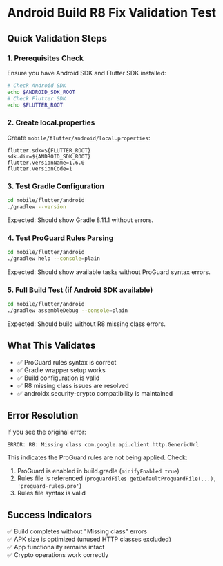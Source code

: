 # Android Build R8 Fix Validation Test

## Quick Validation Steps

### 1. Prerequisites Check
Ensure you have Android SDK and Flutter SDK installed:
```bash
# Check Android SDK
echo $ANDROID_SDK_ROOT
# Check Flutter SDK  
echo $FLUTTER_ROOT
```

### 2. Create local.properties
Create `mobile/flutter/android/local.properties`:
```properties
flutter.sdk=${FLUTTER_ROOT}
sdk.dir=${ANDROID_SDK_ROOT}
flutter.versionName=1.6.0
flutter.versionCode=1
```

### 3. Test Gradle Configuration
```bash
cd mobile/flutter/android
./gradlew --version
```
Expected: Should show Gradle 8.11.1 without errors.

### 4. Test ProGuard Rules Parsing
```bash
cd mobile/flutter/android  
./gradlew help --console=plain
```
Expected: Should show available tasks without ProGuard syntax errors.

### 5. Full Build Test (if Android SDK available)
```bash
cd mobile/flutter/android
./gradlew assembleDebug --console=plain
```
Expected: Should build without R8 missing class errors.

## What This Validates

- ✅ ProGuard rules syntax is correct
- ✅ Gradle wrapper setup works
- ✅ Build configuration is valid
- ✅ R8 missing class issues are resolved
- ✅ androidx.security-crypto compatibility is maintained

## Error Resolution

If you see the original error:
```
ERROR: R8: Missing class com.google.api.client.http.GenericUrl
```

This indicates the ProGuard rules are not being applied. Check:
1. ProGuard is enabled in build.gradle (`minifyEnabled true`)
2. Rules file is referenced (`proguardFiles getDefaultProguardFile(...), 'proguard-rules.pro'`)
3. Rules file syntax is valid

## Success Indicators

✅ Build completes without "Missing class" errors  
✅ APK size is optimized (unused HTTP classes excluded)  
✅ App functionality remains intact  
✅ Crypto operations work correctly